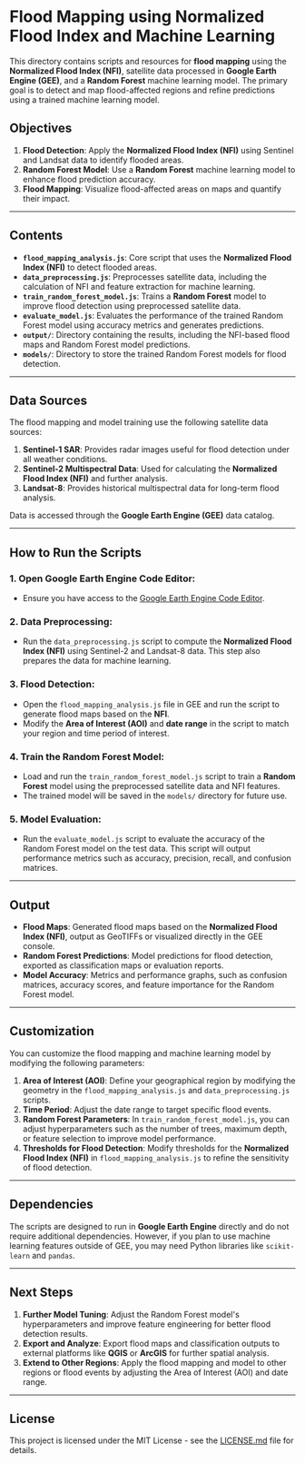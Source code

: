 # Flood Mapping using Normalized Flood Index and Machine Learning

This directory contains scripts and resources for **flood mapping** using the **Normalized Flood Index (NFI)**, satellite data processed in **Google Earth Engine (GEE)**, and a **Random Forest** machine learning model. The primary goal is to detect and map flood-affected regions and refine predictions using a trained machine learning model.

## Objectives

1. **Flood Detection**: Apply the **Normalized Flood Index (NFI)** using Sentinel and Landsat data to identify flooded areas.
2. **Random Forest Model**: Use a **Random Forest** machine learning model to enhance flood prediction accuracy.
3. **Flood Mapping**: Visualize flood-affected areas on maps and quantify their impact.

---

## Contents

- **`flood_mapping_analysis.js`**: Core script that uses the **Normalized Flood Index (NFI)** to detect flooded areas.
- **`data_preprocessing.js`**: Preprocesses satellite data, including the calculation of NFI and feature extraction for machine learning.
- **`train_random_forest_model.js`**: Trains a **Random Forest** model to improve flood detection using preprocessed satellite data.
- **`evaluate_model.js`**: Evaluates the performance of the trained Random Forest model using accuracy metrics and generates predictions.
- **`output/`**: Directory containing the results, including the NFI-based flood maps and Random Forest model predictions.
- **`models/`**: Directory to store the trained Random Forest models for flood detection.

---

## Data Sources

The flood mapping and model training use the following satellite data sources:

1. **Sentinel-1 SAR**: Provides radar images useful for flood detection under all weather conditions.
2. **Sentinel-2 Multispectral Data**: Used for calculating the **Normalized Flood Index (NFI)** and further analysis.
3. **Landsat-8**: Provides historical multispectral data for long-term flood analysis.

Data is accessed through the **Google Earth Engine (GEE)** data catalog.

---

## How to Run the Scripts

### 1. **Open Google Earth Engine Code Editor**:
   - Ensure you have access to the [Google Earth Engine Code Editor](https://code.earthengine.google.com/).

### 2. **Data Preprocessing**:
   - Run the `data_preprocessing.js` script to compute the **Normalized Flood Index (NFI)** using Sentinel-2 and Landsat-8 data. This step also prepares the data for machine learning.

### 3. **Flood Detection**:
   - Open the `flood_mapping_analysis.js` file in GEE and run the script to generate flood maps based on the **NFI**.
   - Modify the **Area of Interest (AOI)** and **date range** in the script to match your region and time period of interest.

### 4. **Train the Random Forest Model**:
   - Load and run the `train_random_forest_model.js` script to train a **Random Forest** model using the preprocessed satellite data and NFI features.
   - The trained model will be saved in the `models/` directory for future use.

### 5. **Model Evaluation**:
   - Run the `evaluate_model.js` script to evaluate the accuracy of the Random Forest model on the test data. This script will output performance metrics such as accuracy, precision, recall, and confusion matrices.

---

## Output

- **Flood Maps**: Generated flood maps based on the **Normalized Flood Index (NFI)**, output as GeoTIFFs or visualized directly in the GEE console.
- **Random Forest Predictions**: Model predictions for flood detection, exported as classification maps or evaluation reports.
- **Model Accuracy**: Metrics and performance graphs, such as confusion matrices, accuracy scores, and feature importance for the Random Forest model.

---

## Customization

You can customize the flood mapping and machine learning model by modifying the following parameters:

1. **Area of Interest (AOI)**: Define your geographical region by modifying the geometry in the `flood_mapping_analysis.js` and `data_preprocessing.js` scripts.
2. **Time Period**: Adjust the date range to target specific flood events.
3. **Random Forest Parameters**: In `train_random_forest_model.js`, you can adjust hyperparameters such as the number of trees, maximum depth, or feature selection to improve model performance.
4. **Thresholds for Flood Detection**: Modify thresholds for the **Normalized Flood Index (NFI)** in `flood_mapping_analysis.js` to refine the sensitivity of flood detection.

---

## Dependencies

The scripts are designed to run in **Google Earth Engine** directly and do not require additional dependencies. However, if you plan to use machine learning features outside of GEE, you may need Python libraries like `scikit-learn` and `pandas`.

---

## Next Steps

1. **Further Model Tuning**: Adjust the Random Forest model's hyperparameters and improve feature engineering for better flood detection results.
2. **Export and Analyze**: Export flood maps and classification outputs to external platforms like **QGIS** or **ArcGIS** for further spatial analysis.
3. **Extend to Other Regions**: Apply the flood mapping and model to other regions or flood events by adjusting the Area of Interest (AOI) and date range.

---

## License

This project is licensed under the MIT License - see the [LICENSE.md](../LICENSE.md) file for details.

